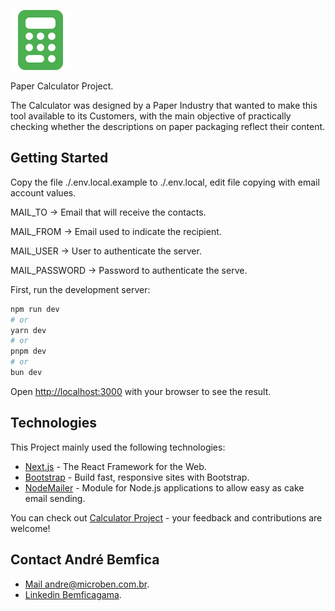 ![alt text](https://github.com/bemficagama/Calculadora1/blob/main/logo/favicon.png?raw=true)

Paper Calculator Project.

The Calculator was designed by a Paper Industry that wanted to make this tool available to its Customers, with the main objective of practically checking whether the descriptions on paper packaging reflect their content.

## Getting Started

Copy the file ./.env.local.example to ./.env.local, edit file copying with email account values.

MAIL_TO -> Email that will receive the contacts.

MAIL_FROM -> Email used to indicate the recipient.

MAIL_USER -> User to authenticate the server.

MAIL_PASSWORD -> Password to authenticate the serve.

First, run the development server:

```bash
npm run dev
# or
yarn dev
# or
pnpm dev
# or
bun dev
```

Open [http://localhost:3000](http://localhost:3000) with your browser to see the result.

## Technologies

This Project mainly used the following technologies:

- [Next.js](https://nextjs.org/) - The React Framework for the Web.
- [Bootstrap](https://getbootstrap.com/) - Build fast, responsive sites with Bootstrap.
- [NodeMailer](https://nodemailer.com/) - Module for Node.js applications to allow easy as cake email sending.

You can check out [Calculator Project](https://github.com/bemficagama/calculadora1) - your feedback and contributions are welcome!

## Contact André Bemfica

- [Mail andre@microben.com.br](mailto:bemficagama@gmail.com).
- [Linkedin Bemficagama](https://www.linkedin.com/in/bemficagama/).
